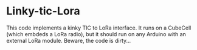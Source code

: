 # Linky-tic-Lora

This code implements a kinky TIC to LoRa interface. It runs on a CubeCell (which embdeds a LoRa radio), but it should run on any Arduino with an external LoRa module.
Beware, the code is dirty... 

